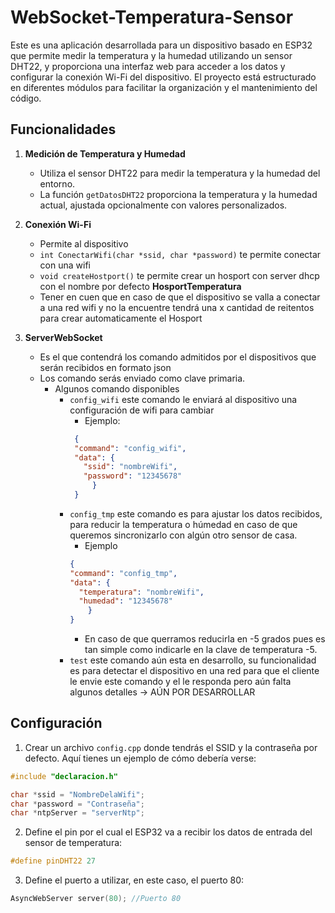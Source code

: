 # WebSocket-Temperatura-Sensor

Este es una aplicación desarrollada para un dispositivo basado en ESP32 que permite medir la temperatura y la humedad utilizando un sensor DHT22, y proporciona una interfaz web para acceder a los datos y configurar la conexión Wi-Fi del dispositivo. El proyecto está estructurado en diferentes módulos para facilitar la organización y el mantenimiento del código.


## Funcionalidades
1. **Medición de Temperatura y Humedad**
   - Utiliza el sensor DHT22 para medir la temperatura y la humedad del entorno.
   - La función `getDatosDHT22` proporciona la temperatura y la humedad actual, ajustada opcionalmente con valores personalizados.

2. **Conexión Wi-Fi**
   - Permite al dispositivo
   - `int ConectarWifi(char *ssid, char *password)` te permite conectar con una wifi 
   - `void createHostport()` te permite crear un hosport con server dhcp con el nombre por defecto **HosportTemperatura**
   - Tener en cuen que en caso de que el dispositivo se valla a conectar a una red wifi y no la encuentre tendrá una x cantidad de reitentos para crear automaticamente el Hosport

3. **ServerWebSocket**
   - Es el que contendrá los comando admitidos por el dispositivos que serán recibidos en formato json
   - Los comando serás enviado como clave primaria.
        - Algunos comando disponibles 
            - `config_wifi` este comando le enviará al dispositivo una configuración de wifi para cambiar
               - Ejemplo:
               ```json
                {
                "command": "config_wifi",
                "data": {
                  "ssid": "nombreWifi",
                  "password": "12345678"
                    }
                }
               ```
            - `config_tmp` este comando es para ajustar los datos recibidos, para reducir la temperatura o húmedad en caso de que queremos sincronizarlo con algún otro sensor de casa.
                - Ejemplo 
                ```json 
                {
                "command": "config_tmp",
                "data": {
                  "temperatura": "nombreWifi",
                  "humedad": "12345678"
                    }
                }
                ```
                - En caso de que querramos reducirla en -5 grados pues es tan simple como indicarle en la clave de temperatura -5.
            - `test` este comando aún esta en desarrollo, su funcionalidad es para detectar el dispositivo en una red para que el cliente le envie este comando y el le responda pero aún falta algunos detalles -> AÚN POR DESARROLLAR

## Configuración

1. Crear un archivo `config.cpp` donde tendrás el SSID y la contraseña por defecto. Aquí tienes un ejemplo de cómo debería verse:

```C
#include "declaracion.h"

char *ssid = "NombreDelaWifi";
char *password = "Contraseña";
char *ntpServer = "serverNtp";

```

2. Define el pin por el cual el ESP32 va a recibir los datos de entrada del sensor de temperatura:

```C
#define pinDHT22 27
```

3. Define el puerto a utilizar, en este caso, el puerto 80:

```C
AsyncWebServer server(80); //Puerto 80
```

